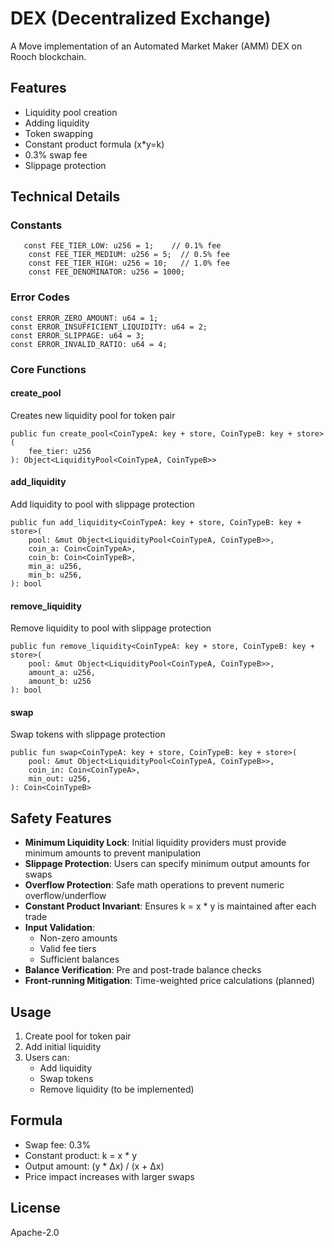 # DEX (Decentralized Exchange)

A Move implementation of an Automated Market Maker (AMM) DEX on Rooch blockchain.

## Features

- Liquidity pool creation
- Adding liquidity
- Token swapping
- Constant product formula (x*y=k)
- 0.3% swap fee
- Slippage protection

## Technical Details

### Constants

```move
   const FEE_TIER_LOW: u256 = 1;    // 0.1% fee
    const FEE_TIER_MEDIUM: u256 = 5;  // 0.5% fee
    const FEE_TIER_HIGH: u256 = 10;   // 1.0% fee
    const FEE_DENOMINATOR: u256 = 1000;
```

### Error Codes

```move
const ERROR_ZERO_AMOUNT: u64 = 1;
const ERROR_INSUFFICIENT_LIQUIDITY: u64 = 2;
const ERROR_SLIPPAGE: u64 = 3;
const ERROR_INVALID_RATIO: u64 = 4;
```

### Core Functions

#### create_pool
Creates new liquidity pool for token pair
```move
public fun create_pool<CoinTypeA: key + store, CoinTypeB: key + store>(
    fee_tier: u256
): Object<LiquidityPool<CoinTypeA, CoinTypeB>>
```

#### add_liquidity
Add liquidity to pool with slippage protection
```move
public fun add_liquidity<CoinTypeA: key + store, CoinTypeB: key + store>(
    pool: &mut Object<LiquidityPool<CoinTypeA, CoinTypeB>>,
    coin_a: Coin<CoinTypeA>,
    coin_b: Coin<CoinTypeB>,
    min_a: u256,
    min_b: u256,
): bool
```

#### remove_liquidity
Remove liquidity to pool with slippage protection
```move
public fun remove_liquidity<CoinTypeA: key + store, CoinTypeB: key + store>(
    pool: &mut Object<LiquidityPool<CoinTypeA, CoinTypeB>>,
    amount_a: u256,
    amount_b: u256
): bool
```


#### swap
Swap tokens with slippage protection
```move
public fun swap<CoinTypeA: key + store, CoinTypeB: key + store>(
    pool: &mut Object<LiquidityPool<CoinTypeA, CoinTypeB>>,
    coin_in: Coin<CoinTypeA>,
    min_out: u256,
): Coin<CoinTypeB>
```

## Safety Features

- **Minimum Liquidity Lock**: Initial liquidity providers must provide minimum amounts to prevent manipulation
- **Slippage Protection**: Users can specify minimum output amounts for swaps
- **Overflow Protection**: Safe math operations to prevent numeric overflow/underflow
- **Constant Product Invariant**: Ensures k = x * y is maintained after each trade
- **Input Validation**: 
  - Non-zero amounts
  - Valid fee tiers
  - Sufficient balances
- **Balance Verification**: Pre and post-trade balance checks
- **Front-running Mitigation**: Time-weighted price calculations (planned)

## Usage

1. Create pool for token pair
2. Add initial liquidity
3. Users can:
   - Add liquidity
   - Swap tokens
   - Remove liquidity (to be implemented)

## Formula

- Swap fee: 0.3%
- Constant product: k = x * y
- Output amount: (y * Δx) / (x + Δx)
- Price impact increases with larger swaps

## License

Apache-2.0